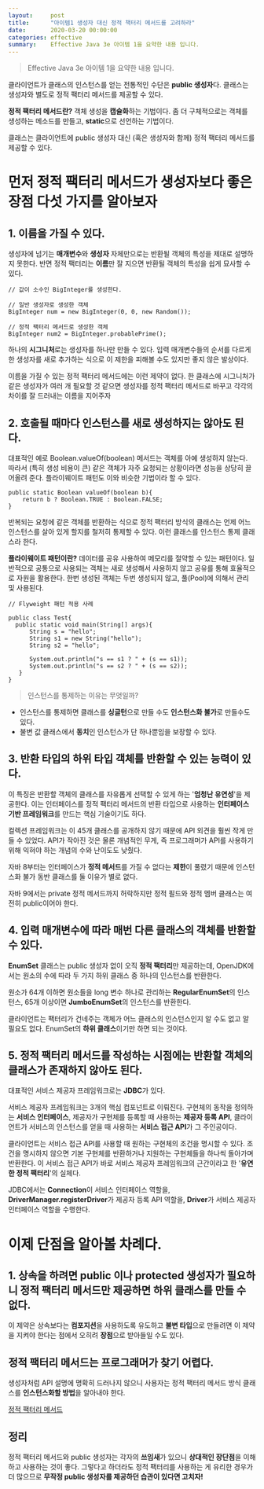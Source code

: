 ```yaml
---
layout:     post
title:      "아이템1 생성자 대신 정적 책터리 메서드를 고려하라"
date:       2020-03-20 00:00:00
categories: effective
summary:    Effective Java 3e 아이템 1을 요약한 내용 입니다.
---
```


> Effective Java 3e 아이템 1을 요약한 내용 입니다.

클라이언트가 클래스의 인스턴스를 얻는 전통적인 수단은 **public 생성자**다. 클래스는 생성자와 별도로 정적 팩터리 메서드를 제공할 수 있다. 

**정적 팩터리 메서드란?**
객체 생성을 **캡슐화**하는 기법이다.
좀 더 구체적으로는 객체를 생성하는 메소드를 만들고, **static**으로 선언하는 기법이다.

클래스는 클라이언트에 public 생성자 대신 (혹은 생성자와 함께) 정적 팩터리 메서드를 제공할 수 있다. 

# 먼저 정적 팩터리 메서드가 생성자보다 좋은 장점 다섯 가지를 알아보자

## 1. 이름을 가질 수 있다.

생성자에 넘기는 **매개변수**와 **생성자** 자체만으로는 반환될 객체의 특성을 제대로 설명하지 못한다. 반면 정적 팩터리는 **이름**만 잘 지으면 반환될 객체의 특성을 쉽게 묘사할 수 있다. 

    // 값이 소수인 BigInteger를 생성한다. 
    
    // 일반 생성자로 생성한 객체
    BigInteger num = new BigInteger(0, 0, new Random()); 
    
    // 정적 팩터리 메서드로 생성한 객체
    BigInteger num2 = BigInteger.probablePrime(); 

하나의 **시그니처**로는 생성자를 하나만 만들 수 있다. 입력 매개변수들의 순서를 다르게 한 생성자를 새로 추가하는 식으로 이 제한을 피해볼 수도 있지만 좋지 않은 발상이다. 

이름을 가질 수 있는 정적 팩터리 메서드에는 이런 제약이 없다. 한 클래스에 시그니처가 같은 생성자가 여러 개 필요할 것 같으면 생성자를 정적 팩터리 메서드로 바꾸고 각각의 차이를 잘 드러내는 이름을 지어주자

## 2. 호출될 때마다 인스턴스를 새로 생성하지는 않아도 된다.

대표적인 예로 Boolean.valueOf(boolean) 메서드는 객체를 아예 생성하지 않는다. 따라서 (특히 생성 비용이 큰) 같은 객체가 자주 요청되는 상황이라면 성능을 상당히 끌어올려 준다. 플라이웨이트 패턴도 이와 비슷한 기법이라 할 수 있다. 

    public static Boolean valueOf(boolean b){
        return b ? Boolean.TRUE : Boolean.FALSE;
    }

반복되는 요청에 같은 객체를 반환하는 식으로 정적 팩터리 방식의 클래스는 언제 어느 인스턴스를 살아 있게 할지를 철저히 통제할 수 있다. 이런 클래스를 인스턴스 통제 클래스라 한다. 

**플라이웨이트 패턴이란?**
데이터를 공유 사용하여 메모리를 절약할 수 있는 패턴이다. 
일반적으로 공통으로 사용되는 객체는 새로 생성해서 사용하지 않고 공유를 통해 효율적으로 자원을 활용한다. 
한번 생성된 객체는 두번 생성되지 않고, 풀(Pool)에 의해서 관리 및 사용된다. 

    // Flyweight 패턴 적용 사례
    
    public class Test{
      public static void main(String[] args){
          String s = "hello";
          String s1 = new String("hello");
          String s2 = "hello";
     
          System.out.println("s == s1 ? " + (s == s1));
          System.out.println("s == s2 ? " + (s == s2));
       }
    }

> 인스턴스를 통제하는 이유는 무엇일까?

- 인스턴스를 통제하면 클래스를 **싱글턴**으로 만들 수도 **인스턴스화 불가**로 만들수도 있다.
- 불변 값 클래스에서 **동치**인 인스턴스가 단 하나뿐임을 보장할 수 있다.

## 3. 반환 타입의 하위 타입 객체를 반환할 수 있는 능력이 있다.

이 특징은 반환할 객체의 클래스를 자유롭게 선택할 수 있게 하는 '**엄청난 유연성**'을 제공한다.  이는 인터페이스를 정적 팩터리 메서드의 반환 타입으로 사용하는 **인터페이스 기반 프레임워크**를 만드는 핵심 기술이기도 하다. 

컬렉션 프레임워크는 이 45개 클래스를 공개하지 않기 때문에 API 외견을 훨씬 작게 만들 수 있었다. API가 작아진 것은 물론 개념적인 무게, 즉 프로그래머가 API를 사용하기 위해 익혀야 하는 개념의 수와 난이도도 낮췄다. 

자바 8부터는 인터페이스가 **정적 메서드**를 가질 수 없다는 **제한**이 풀렸기 때문에 인스턴스화 불가 동반 클래스를 둘 이유가 별로 없다. 

자바 9에서는 private 정적 메서드까지 허락하지만 정적 필드와 정적 멤버 클래스는 여전히 public이어야 한다. 

## 4. 입력 매개변수에 따라 매번 다른 클래스의 객체를 반환할 수 있다.

**EnumSet** 클래스는 public 생성자 없이 오직 **정적 팩터리**만 제공하는데, OpenJDK에서는 원소의 수에 따라 두 가지 하위 클래스 중 하나의 인스턴스를 반환한다. 

원소가 64개 이하면 원소들을 long 변수 하나로 관리하는 **RegularEnumSet**의 인스턴스, 65개 이상이면 **JumboEnumSet**의 인스턴스를 반환한다. 

클라이언트는 팩터리가 건네주는 객체가 어느 클래스의 인스턴스인지 알 수도 없고 알 필요도 없다. EnumSet의 **하위 클래스**이기만 하면 되는 것이다. 

## 5. 정적 팩터리 메서드를 작성하는 시점에는 반환할 객체의 클래스가 존재하지 않아도 된다.

대표적인 서비스 제공자 프레임워크로는 **JDBC**가 있다. 

서비스 제공자 프레임워크는 3개의 핵심 컴포넌트로 이뤄진다. 구현체의 동작을 정의하는 **서비스 인터페이스**, 제공자가 구현체를 등록할 때 사용하는 **제공자 등록 API**, 클라이언트가 서비스의 인스턴스를 얻을 때 사용하는 **서비스 접근 API**가 그 주인공이다. 

클라이언트는 서비스 접근 API를 사용할 때 원하는 구현체의 조건을 명시할 수 있다. 조건을 명시하지 않으면 기본 구현체를 반환하거나 지원하는 구현체들을 하나씩 돌아가며 반환한다. 이 서비스 접근 API가 바로 서비스 제공자 프레임워크의 근간이라고 한 '**유연한 정적 팩터리**'의 실체다. 

JDBC에서는 **Connection**이 서비스 인터페이스 역할을, **DriverManager.registerDriver**가 제공자 등록 API 역할을, **Driver**가 서비스 제공자 인터페이스 역할을 수행한다. 

# 이제 단점을 알아볼 차례다.

## 1. 상속을 하려면 public 이나 protected 생성자가 필요하니 정적 팩터리 메서드만 제공하면 하위 클래스를 만들 수 없다.

이 제약은 상속보다는 **컴포지션**을 사용하도록 유도하고 **불변 타입**으로 만들려면 이 제약을 지켜야 한다는 점에서 오히려 **장점**으로 받아들일 수도 있다. 

## 정적 팩터리 메서드는 프로그래머가 찾기 어렵다.

생성자처럼 API 설명에 명확히 드러나지 않으니 사용자는 정적 팩터리 메서드 방식 클래스를 **인스턴스화할 방법**을 알아내야 한다. 

[정적 팩터리 메서드](https://www.notion.so/2fe7e1dc7efb4bce8e489ebf8f2c08d5)

## 정리

정적 팩터리 메서드와 public 생성자는 각자의 **쓰임새**가 있으니 **상대적인 장단점**을 이해하고 사용하는 것이 좋다. 그렇다고 하더라도 정적 팩터리를 사용하는 게 유리한 경우가 더 많으므로 **무작정 public 생성자를 제공하던 습관이 있다면 고치자!**